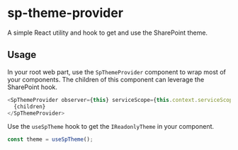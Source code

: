 # sp-theme-provider

A simple React utility and hook to get and use the SharePoint theme.

## Usage

In your root web part, use the `SpThemeProvider` component to wrap most of your
components. The children of this component can leverage the SharePoint hook.

```typescript
<SpThemeProvider observer={this} serviceScope={this.context.serviceScope}>
  {children}
</SpThemeProvider>
```

Use the `useSpTheme` hook to get the `IReadonlyTheme` in your component.

```typescript
const theme = useSpTheme();
```
